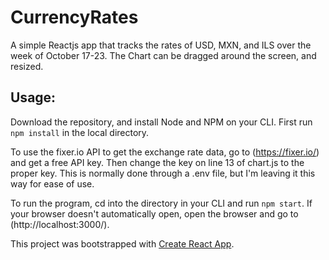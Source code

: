 # CurrencyRates
A simple Reactjs app that tracks the rates of USD, MXN, and ILS over the week of October 17-23. The Chart can be dragged around the screen, and resized.

## Usage:

Download the repository, and install Node and NPM on your CLI. First run `npm install` in the local directory.

To use the fixer.io API to get the exchange rate data, go to (https://fixer.io/) and get a free API key.
Then change the key on line 13 of chart.js to the proper key. This is normally done through a .env file, but I'm leaving it this way for ease of use.

To run the program, cd into the directory in your CLI and run `npm start`. If your browser doesn't automatically open, open the browser and go to (http://localhost:3000/).


This project was bootstrapped with [Create React App](https://github.com/facebook/create-react-app).
